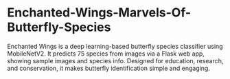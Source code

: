 # Enchanted-Wings-Marvels-Of-Butterfly-Species
Enchanted Wings is a deep learning-based butterfly species classifier using MobileNetV2. It predicts 75 species from images via a Flask web app, showing sample images and species info. Designed for education, research, and conservation, it makes butterfly identification simple and engaging.
